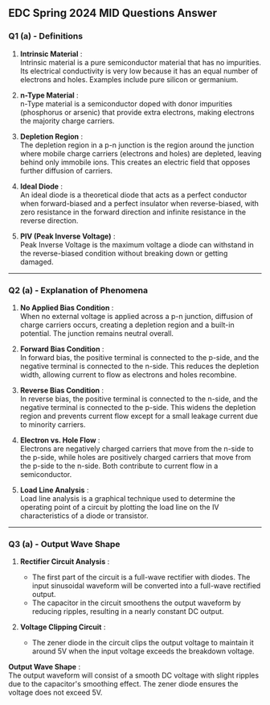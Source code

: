 ## **EDC Spring 2024 MID Questions Answer**

### **Q1 (a) - Definitions**
1. **Intrinsic Material** :  
   Intrinsic material is a pure semiconductor material that has no impurities. Its electrical conductivity is very low because it has an equal number of electrons and holes. Examples include pure silicon or germanium.

2. **n-Type Material** :  
   n-Type material is a semiconductor doped with donor impurities (phosphorus or arsenic) that provide extra electrons, making electrons the majority charge carriers.

3. **Depletion Region** :  
   The depletion region in a p-n junction is the region around the junction where mobile charge carriers (electrons and holes) are depleted, leaving behind only immobile ions. This creates an electric field that opposes further diffusion of carriers.

4. **Ideal Diode** :  
   An ideal diode is a theoretical diode that acts as a perfect conductor when forward-biased and a perfect insulator when reverse-biased, with zero resistance in the forward direction and infinite resistance in the reverse direction.

5. **PIV (Peak Inverse Voltage)** :  
   Peak Inverse Voltage is the maximum voltage a diode can withstand in the reverse-biased condition without breaking down or getting damaged.

---

### **Q2 (a) - Explanation of Phenomena**
1. **No Applied Bias Condition** :  
   When no external voltage is applied across a p-n junction, diffusion of charge carriers occurs, creating a depletion region and a built-in potential. The junction remains neutral overall.

2. **Forward Bias Condition** :  
   In forward bias, the positive terminal is connected to the p-side, and the negative terminal is connected to the n-side. This reduces the depletion width, allowing current to flow as electrons and holes recombine.

3. **Reverse Bias Condition** :  
   In reverse bias, the positive terminal is connected to the n-side, and the negative terminal is connected to the p-side. This widens the depletion region and prevents current flow except for a small leakage current due to minority carriers.

4. **Electron vs. Hole Flow** :  
   Electrons are negatively charged carriers that move from the n-side to the p-side, while holes are positively charged carriers that move from the p-side to the n-side. Both contribute to current flow in a semiconductor.

5. **Load Line Analysis** :  
   Load line analysis is a graphical technique used to determine the operating point of a circuit by plotting the load line on the IV characteristics of a diode or transistor.

---

### **Q3 (a) - Output Wave Shape**
1. **Rectifier Circuit Analysis** :  
   - The first part of the circuit is a full-wave rectifier with diodes. The input sinusoidal waveform will be converted into a full-wave rectified output.
   - The capacitor in the circuit smoothens the output waveform by reducing ripples, resulting in a nearly constant DC output.

2. **Voltage Clipping Circuit** :  
   - The zener diode in the circuit clips the output voltage to maintain it around 5V when the input voltage exceeds the breakdown voltage.

**Output Wave Shape** :  
The output waveform will consist of a smooth DC voltage with slight ripples due to the capacitor's smoothing effect. The zener diode ensures the voltage does not exceed 5V.